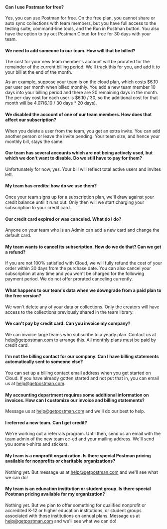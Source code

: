 ---
---
#### Can I use Postman for free?

Yes, you can use Postman for free. On the free plan, you cannot share or auto sync collections with team members, but you have full access to the testing suite, command-line tools, and the Run in Postman button. You also have the option to try out Postman Cloud for free for 30 days with your team.

#### We need to add someone to our team. How will that be billed?

The cost for your new team member's account will be prorated for the remainder of the current billing period. We'll track this for you, and add it to your bill at the end of the month.

As an example, suppose your team is on the cloud plan, which costs $6.10 per user per month when billed monthly. You add a new team member 10 days into your billing period and there are 20 remaining days in the month. The per-day cost for each user is $6.10 / 30, so the additional cost for that month will be $4.07 ($6.10 / 30 days \* 20 days).

#### We disabled the account of one of our team members. How does that affect our subscription?

When you delete a user from the team, you get an extra invite. You can add another person or leave the invite pending. Your team size, and hence your monthly bill, stays the same.

#### Our team has several accounts which are not being actively used, but which we don't want to disable. Do we still have to pay for them?

Unfortunately for now, yes. Your bill will reflect total active users and invites left.

#### My team has credits: how do we use them?

Once your team signs up for a subscription plan, we'll draw against your credit balance until it runs out. Only then will we start charging your subscription to your credit card.

#### Our credit card expired or was canceled. What do I do?

Anyone on your team who is an Admin can add a new card and change the default card.

#### My team wants to cancel its subscription. How do we do that? Can we get a refund?

If you are not 100% satisfied with Cloud, we will fully refund the cost of your order within 30 days from the purchase date. You can also cancel your subscription at any time and you won't be charged for the following payment period. We do not offer prorated canceling currently.

#### What happens to our team's data when we downgrade from a paid plan to the free version?

We won't delete any of your data or collections. Only the creators will have access to the collections previously shared in the team library.

#### We can't pay by credit card. Can you invoice my company?

We can invoice large teams who subscribe to a yearly plan. Contact us at [help@getpostman.com][0] to arrange this. All monthly plans must be paid by credit card.

#### I'm not the billing contact for our company. Can I have billing statements automatically sent to someone else?

You can set up a billing contact email address when you get started on Cloud. If you have already gotten started and not put that in, you can email us at [help@getpostman.com][0].

#### My accounting department requires some additional information on invoices. How can I customize our invoice and billing statements?

Message us at [help@getpostman.com][0] and we'll do our best to help.

#### I referred a new team. Can I get credit?

We're working out a referrals program. Until then, send us an email with the team admin of the new team cc-ed and your mailing address. We'll send you some t-shirts and stickers.

#### My team is a nonprofit organization. Is there special Postman pricing available for nonprofits or charitable organizations?

Nothing yet. But message us at [help@getpostman.com][0] and we'll see what we can do!

#### My team is an education institution or student group. Is there special Postman pricing available for my organization?

Nothing yet. But we plan to offer something for qualified nonprofit or accredited K-12 or higher education institutions, or student groups associated with those institutions on annual plans. Message us at [help@getpostman.com][0] and we'll see what we can do!


[0]: mailto:help@getpostman.com

